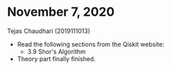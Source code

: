 # November 7, 2020

Tejas Chaudhari (2019111013)

- Read the following sections from the Qiskit website:
  - 3.9 Shor's Algorithm
- Theory part finally finished.

